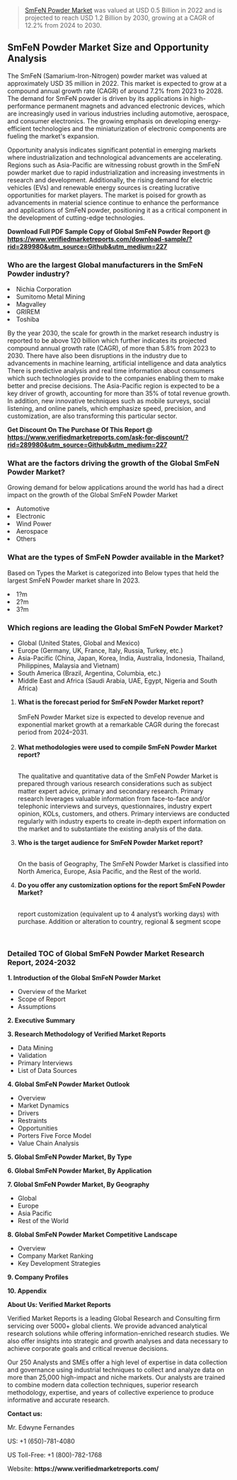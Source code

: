 <blockquote><p><p><a href="https://www.verifiedmarketreports.com/download-sample/?rid=289980&utm_source=Github&utm_medium=227" target="_blank">SmFeN Powder Market</a> was valued at USD 0.5 Billion in 2022 and is projected to reach USD 1.2 Billion by 2030, growing at a CAGR of 12.2% from 2024 to 2030.</p></blockquote><p><h2>SmFeN Powder Market Size and Opportunity Analysis</h2> <p>The SmFeN (Samarium-Iron-Nitrogen) powder market was valued at approximately USD 35 million in 2022. This market is expected to grow at a compound annual growth rate (CAGR) of around 7.2% from 2023 to 2028. The demand for SmFeN powder is driven by its applications in high-performance permanent magnets and advanced electronic devices, which are increasingly used in various industries including automotive, aerospace, and consumer electronics. The growing emphasis on developing energy-efficient technologies and the miniaturization of electronic components are fueling the market's expansion.</p> <p>Opportunity analysis indicates significant potential in emerging markets where industrialization and technological advancements are accelerating. Regions such as Asia-Pacific are witnessing robust growth in the SmFeN powder market due to rapid industrialization and increasing investments in research and development. Additionally, the rising demand for electric vehicles (EVs) and renewable energy sources is creating lucrative opportunities for market players. The market is poised for growth as advancements in material science continue to enhance the performance and applications of SmFeN powder, positioning it as a critical component in the development of cutting-edge technologies.</p> </p><p class=""><strong>Download Full PDF Sample Copy of Global SmFeN Powder Report @ <a href="https://www.verifiedmarketreports.com/download-sample/?rid=289980&amp;utm_source=Github&amp;utm_medium=227" target="_blank">https://www.verifiedmarketreports.com/download-sample/?rid=289980&amp;utm_source=Github&amp;utm_medium=227</a></strong></p><h3 id="" class="">Who are the largest Global manufacturers in the SmFeN Powder industry?</h3><p><li>Nichia Corporation</li><li> Sumitomo Metal Mining</li><li> Magvalley</li><li> GRIREM</li><li> Toshiba</li></p><div class=""><div class="" dir="" data-message-author-role="" data-message-id="" data-message-model-slug=""><div class=""><div class=""><div class=""><div class="" dir="" data-message-author-role="" data-message-id="" data-message-model-slug=""><div class=""><div class=""><p>By the year 2030, the scale for growth in the market research industry is reported to be above 120 billion which further indicates its projected compound annual growth rate (CAGR), of more than 5.8% from 2023 to 2030. There have also been disruptions in the industry due to advancements in machine learning, artificial intelligence and data analytics There is predictive analysis and real time information about consumers which such technologies provide to the companies enabling them to make better and precise decisions. The Asia-Pacific region is expected to be a key driver of growth, accounting for more than 35% of total revenue growth. In addition, new innovative techniques such as mobile surveys, social listening, and online panels, which emphasize speed, precision, and customization, are also transforming this particular sector.</p><p><strong>Get Discount On The Purchase Of This Report @&nbsp; <a href="https://www.verifiedmarketreports.com/ask-for-discount/?rid=289980&amp;utm_source=Github&amp;utm_medium=227" target="_blank">https://www.verifiedmarketreports.com/ask-for-discount/?rid=289980&amp;utm_source=Github&amp;utm_medium=227</a></strong></p></div></div></div></div></div></div></div></div><h3 id="" class="">What are the factors driving the growth of the Global SmFeN Powder Market?</h3><p id="" class="">Growing demand for below applications around the world has had a direct impact on the growth of the Global SmFeN Powder Market</p><p id="" class=""><li>Automotive</li><li> Electronic</li><li> Wind Power</li><li> Aerospace</li><li> Others</li></p><h3 id="" class="">What are the types of SmFeN Powder available in the Market?</h3><p id="" class="">Based on Types the Market is categorized into Below types that held the largest SmFeN Powder market share In 2023.</p><p id="" class=""><li>1?m</li><li> 2?m</li><li> 3?m</li></p><h3 id="" class="">Which regions are leading the Global SmFeN Powder Market?</h3><ul><li>Global (United States, Global and Mexico)</li><li>Europe (Germany, UK, France, Italy, Russia, Turkey, etc.)</li><li>Asia-Pacific (China, Japan, Korea, India, Australia, Indonesia, Thailand, Philippines, Malaysia and Vietnam)</li><li>South America (Brazil, Argentina, Columbia, etc.)</li><li>Middle East and Africa (Saudi Arabia, UAE, Egypt, Nigeria and South Africa)</li></ul><p><ol><li><strong>What is the forecast period for SmFeN Powder Market report?<br /></strong><br /><span data-sheets-root="1" data-sheets-value="{&quot;1&quot;:2,&quot;2&quot;:&quot;XXXX size is expected to develop revenue and exponential market growth at a remarkable CAGR during the forecast period from 2024&ndash;2030.&quot;}" data-sheets-userformat="{&quot;2&quot;:12674,&quot;4&quot;:{&quot;1&quot;:2,&quot;2&quot;:16776960},&quot;10&quot;:2,&quot;11&quot;:0,&quot;15&quot;:&quot;Arial&quot;,&quot;16&quot;:12}">SmFeN Powder Market size is expected to develop revenue and exponential market growth at a remarkable CAGR during the forecast period from 2024&ndash;2031.</span><br /><br /></li><li><strong>What methodologies were used to compile SmFeN Powder Market report?<br /><br /></strong><p>The qualitative and quantitative data of the&nbsp;SmFeN Powder Market is prepared through various research considerations such as subject matter expert advice, primary and secondary research. Primary research leverages valuable information from face-to-face and/or telephonic interviews and surveys, questionnaires, industry expert opinion, KOLs, customers, and others. Primary interviews are conducted regularly with industry experts to create in-depth expert information on the market and to substantiate the existing analysis of the data.&nbsp;</p></li><li><strong>Who is the target audience for SmFeN Powder Market report?<br /><br /></strong><p>On the basis of Geography, The&nbsp;SmFeN Powder Market is classified into North America, Europe, Asia Pacific, and the Rest of the world.</p></li><li><strong>Do you offer any customization options for the report SmFeN Powder Market?<br /><br /></strong><p>report customization (equivalent up to 4 analyst&rsquo;s working days) with purchase. Addition or alteration to country, regional &amp; segment scope</p><p>&nbsp;</p></li></ol></p><h3 id="" class="">Detailed TOC of Global SmFeN Powder Market Research Report, 2024-2032</h3><p id="" class=""><strong>1. Introduction of the Global SmFeN Powder Market</strong></p><ul><li>Overview of the Market</li><li>Scope of Report</li><li>Assumptions</li></ul><p id="" class=""><strong>2. Executive Summary</strong></p><p id="" class=""><strong>3. Research Methodology of&nbsp;Verified Market Reports</strong></p><ul><li>Data Mining</li><li>Validation</li><li>Primary Interviews</li><li>List of Data Sources</li></ul><p id="" class=""><strong>4. Global SmFeN Powder Market Outlook</strong></p><ul><li>Overview</li><li>Market Dynamics</li><li>Drivers</li><li>Restraints</li><li>Opportunities</li><li>Porters Five Force Model</li><li>Value Chain Analysis</li></ul><p id="" class=""><strong>5. Global SmFeN Powder Market, By&nbsp;Type</strong></p><p id="" class=""><strong>6. Global SmFeN Powder Market, By Application</strong></p><p id="" class=""><strong>7. Global SmFeN Powder Market, By Geography</strong></p><ul><li>Global</li><li>Europe</li><li>Asia Pacific</li><li>Rest of the World</li></ul><p id="" class=""><strong>8. Global SmFeN Powder Market Competitive Landscape</strong></p><ul><li>Overview</li><li>Company Market Ranking</li><li>Key Development Strategies</li></ul><p id="" class=""><strong>9. Company Profiles</strong></p><p id="" class=""><strong>10. Appendix</strong></p><p id="" class=""><strong>About Us: Verified Market Reports</strong></p><p id="" class="">Verified Market Reports is a leading Global Research and Consulting firm servicing over 5000+ global clients. We provide advanced analytical research solutions while offering information-enriched research studies. We also offer insights into strategic and growth analyses and data necessary to achieve corporate goals and critical revenue decisions.</p><p id="" class="">Our 250 Analysts and SMEs offer a high level of expertise in data collection and governance using industrial techniques to collect and analyze data on more than 25,000 high-impact and niche markets. Our analysts are trained to combine modern data collection techniques, superior research methodology, expertise, and years of collective experience to produce informative and accurate research.</p><p id="" class=""><strong>Contact us:</strong></p><p id="" class="">Mr. Edwyne Fernandes</p><p id="" class="">US: +1 (650)-781-4080</p><p id="" class="">US Toll-Free: +1 (800)-782-1768</p><p id="" class="">Website: <a target="" data-test-app-aware-link=""><strong>https://www.verifiedmarketreports.com/</strong></a></p>
